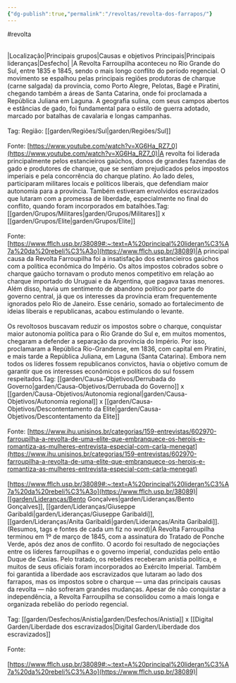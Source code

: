 ```yaml
---
{"dg-publish":true,"permalink":"/revoltas/revolta-dos-farrapos/"}
---
```


#revolta 


|     |     |     |     |     |
| --- | --- | --- | --- | --- |
    
|Localização|Principais grupos|Causas e objetivos Principais|Principais lideranças|Desfecho|
|A Revolta Farroupilha aconteceu no Rio Grande do Sul, entre 1835 e 1845, sendo o mais longo conflito do período regencial. O movimento se espalhou pelas principais regiões produtoras de charque (carne salgada) da província, como Porto Alegre, Pelotas, Bagé e Piratini, chegando também a áreas de Santa Catarina, onde foi proclamada a República Juliana em Laguna. A geografia sulina, com seus campos abertos e estâncias de gado, foi fundamental para o estilo de guerra adotado, marcado por batalhas de cavalaria e longas campanhas.<br><br>Tag: Região: [[garden/Regiões/Sul\|garden/Regiões/Sul]]<br><br>Fonte: [https://www.youtube.com/watch?v=XG6Ha_RZ7_0](https://www.youtube.com/watch?v=XG6Ha_RZ7_0)|A revolta foi liderada principalmente pelos estancieiros gaúchos, donos de grandes fazendas de gado e produtores de charque, que se sentiam prejudicados pelos impostos imperiais e pela concorrência do charque platino. Ao lado deles, participaram militares locais e políticos liberais, que defendiam maior autonomia para a província. Também estiveram envolvidos escravizados que lutaram com a promessa de liberdade, especialmente no final do conflito, quando foram incorporados em batalhões.Tag: [[garden/Grupos/Militares\|garden/Grupos/Militares]] x [[garden/Grupos/Elite\|garden/Grupos/Elite]]<br><br>Fonte: [https://www.fflch.usp.br/38089#:~:text=A%20principal%20lideran%C3%A7a%20da%20rebeli%C3%A3o](https://www.fflch.usp.br/38089)|A principal causa da Revolta Farroupilha foi a insatisfação dos estancieiros gaúchos com a política econômica do Império. Os altos impostos cobrados sobre o charque gaúcho tornavam o produto menos competitivo em relação ao charque importado do Uruguai e da Argentina, que pagava taxas menores. Além disso, havia um sentimento de abandono político por parte do governo central, já que os interesses da província eram frequentemente ignorados pelo Rio de Janeiro. Esse cenário, somado ao fortalecimento de ideias liberais e republicanas, acabou estimulando o levante.<br><br>Os revoltosos buscavam reduzir os impostos sobre o charque, conquistar maior autonomia política para o Rio Grande do Sul e, em muitos momentos, chegaram a defender a separação da província do Império. Por isso, proclamaram a República Rio-Grandense, em 1836, com capital em Piratini, e mais tarde a República Juliana, em Laguna (Santa Catarina). Embora nem todos os líderes fossem republicanos convictos, havia o objetivo comum de garantir que os interesses econômicos e políticos do sul fossem respeitados.Tag: [[garden/Causa-Objetivos/Derrubada do Governo\|garden/Causa-Objetivos/Derrubada do Governo]] x [[garden/Causa-Objetivos/Autonomia regional\|garden/Causa-Objetivos/Autonomia regional]] x [[garden/Causa-Objetivos/Descontentamento da Elite\|garden/Causa-Objetivos/Descontentamento da Elite]]<br><br>Fonte: [https://www.ihu.unisinos.br/categorias/159-entrevistas/602970-farroupilha-a-revolta-de-uma-elite-que-embranquece-os-herois-e-romantiza-as-mulheres-entrevista-especial-com-carla-menegat](https://www.ihu.unisinos.br/categorias/159-entrevistas/602970-farroupilha-a-revolta-de-uma-elite-que-embranquece-os-herois-e-romantiza-as-mulheres-entrevista-especial-com-carla-menegat)<br><br>[https://www.fflch.usp.br/38089#:~:text=A%20principal%20lideran%C3%A7a%20da%20rebeli%C3%A3o](https://www.fflch.usp.br/38089)|[[garden/Lideranças/Bento Gonçalves\|garden/Lideranças/Bento Gonçalves]], [[garden/Lideranças/Giuseppe Garibaldi\|garden/Lideranças/Giuseppe Garibaldi]], [[garden/Lideranças/Anita Garibaldi\|garden/Lideranças/Anita Garibaldi]].<br>(Resumos, tags e fontes de cada um fiz no word)|A Revolta Farroupilha terminou em 1º de março de 1845, com a assinatura do Tratado de Ponche Verde, após dez anos de conflito. O acordo foi resultado de negociações entre os líderes farroupilhas e o governo imperial, conduzidas pelo então Duque de Caxias. Pelo tratado, os rebeldes receberam anistia política, e muitos de seus oficiais foram incorporados ao Exército Imperial. Também foi garantida a liberdade aos escravizados que lutaram ao lado dos farrapos, mas os impostos sobre o charque — uma das principais causas da revolta — não sofreram grandes mudanças. Apesar de não conquistar a independência, a Revolta Farroupilha se consolidou como a mais longa e organizada rebelião do período regencial.<br><br>Tag: [[garden/Desfechos/Anistia\|garden/Desfechos/Anistia]] x [[Digital Garden/Liberdade dos escravizados\|Digital Garden/Liberdade dos escravizados]]<br><br>Fonte:<br><br>[https://www.fflch.usp.br/38089#:~:text=A%20principal%20lideran%C3%A7a%20da%20rebeli%C3%A3o](https://www.fflch.usp.br/38089)|
